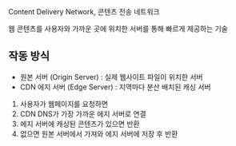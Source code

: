 Content Delivery Network, 콘텐츠 전송 네트워크

웹 콘텐츠를 사용자와 가까운 곳에 위치한 서버를 통해 빠르게 제공하는 기술
## 작동 방식
- 원본 서버 (Origin Server) : 실제 웹사이트 파일이 위치한 서버
- CDN 에지 서버 (Edge Server) : 지역마다 분산 배치된 캐싱 서버
1. 사용자가 웹페이지를 요청하면
2. CDN DNS가 가장 가까운 에지 서버로 연결
3. 에지 서버에 캐싱된 콘텐츠가 있으면 반환
4. 없으면 원본 서버에서 가져와 에지 서버에 저장 후 반환
